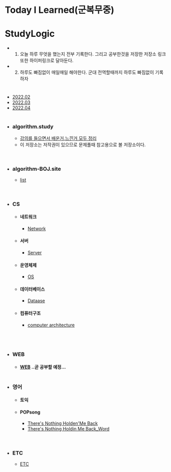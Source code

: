 # Today I Learned(군복무중)
# StudyLogic
  - 1. 오늘 하루 무엇을 했는지 전부 기록한다. 그리고 공부한것을 저장한 저장소 링크또한 하이퍼링크로 달아둔다.
  - 2. 하루도 빠짐없이 매일매일 해야한다. 군대 전역할때까지 하루도 빠짐없이 기록하자
#

- [2022.02](https://github.com/SeungMin2001/TIL/tree/main/2022.02) 
- [2022.03](https://github.com/SeungMin2001/TIL/tree/main/2022.03)
- [2022.04](https://github.com/SeungMin2001/TIL/tree/main/2022.04)
#
 - ### algorithm.study
   - [강의를 들으면서 배운거,느낀거 모두 정리](https://github.com/SeungMin2001/TIL/tree/main/CodingTest)
   - 이 저장소는 저작권이 있으므로 문제풀때 참고용으로 볼 저장소이다.<br><br>
#
 - ### algorithm-BOJ.site
     - [list](https://github.com/SeungMin2001/TIL/tree/main/algorithm_list) <br><br>
# 

 - ### CS  
   - #### 네트워크
     - [Network](https://github.com/ssm2020/TIL/blob/main/CS/Network)<br> 
   - #### 서버
     - [Server](https://github.com/ssm2020/TIL/blob/main/CS/Server)<br> 
   - #### 운영체제
     - [OS](https://github.com/ssm2020/TIL/blob/main/CS/OS)<br> 
   - #### 데이터베이스
     - [Dataase](https://github.com/ssm2020/TIL/blob/main/CS/DataBase)<br>
   - #### 컴퓨터구조
     - [computer architecture](https://github.com/SeungMin2001/TIL/tree/main/CS/ComputerArchitecture)<br>
   <br><br>
#
  - ### WEB
    - #### [WEB](https://github.com/SeungMin2001/TIL/tree/main/WEB) ..곧 공부할 예정... 
# 

 - ### 영어
   - #### 토익
      
   - #### POPsong
       - [There's Nothing Holden'Me Back](https://github.com/SeungMin2001/TIL/blob/main/POP/There's%20Nothing%20Holdin'Me%20Back.md) 
       - [There's Nothing Holdin Me Back_Word](https://github.com/SeungMin2001/TIL/blob/main/POP/There's...Word.md)
  <br><br>
#

 - ### ETC
   - [ETC](https://github.com/SeungMin2001/TIL/blob/main/ETC/ETC_README.md) 

